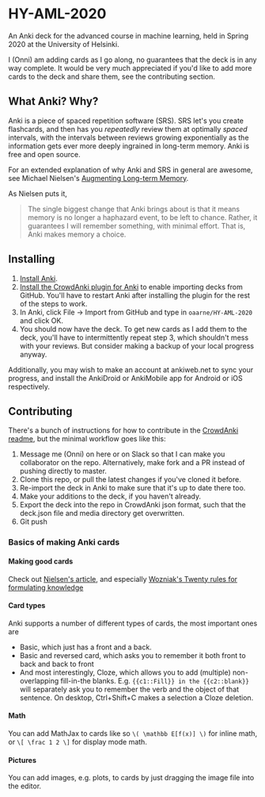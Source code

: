 # HY-AML-2020

An Anki deck for the advanced course in machine learning, held in Spring 2020 at the University of Helsinki.

I (Onni) am adding cards as I go along, no guarantees that the deck is in any way complete. It would be very much appreciated if you'd like to add more cards to the deck and share them, see the contributing section.

## What Anki? Why?

Anki is a piece of spaced repetition software (SRS). SRS let's you create flashcards, and then has you _repeatedly_ review them at optimally _spaced_ intervals, with the intervals between reviews growing exponentially as the information gets ever more deeply ingrained in long-term memory. Anki is free and open source.

For an extended explanation of why Anki and SRS in general are awesome, see Michael Nielsen's [Augmenting Long-term Memory](http://augmentingcognition.com/ltm.html).

As Nielsen puts it,

> The single biggest change that Anki brings about is that it means memory is no longer a haphazard event, to be left to chance. Rather, it guarantees I will remember something, with minimal effort. That is, Anki makes memory a choice.

## Installing

1. [Install Anki](https://apps.ankiweb.net/).
2. [Install the CrowdAnki plugin for Anki](https://ankiweb.net/shared/info/1788670778) to enable importing decks from GitHub. You'll have to restart Anki after installing the plugin for the rest of the steps to work.
3. In Anki, click File -> Import from GitHub and type in `oaarne/HY-AML-2020` and click OK.
4. You should now have the deck. To get new cards as I add them to the deck, you'll have to intermittently repeat step 3, which shouldn't mess with your reviews. But consider making a backup of your local progress anyway.

Additionally, you may wish to make an account at ankiweb.net to sync your progress, and install the AnkiDroid or AnkiMobile app for Android or iOS respectively.

## Contributing

There's a bunch of instructions for how to contribute in the [CrowdAnki readme](https://github.com/Stvad/CrowdAnki), but the minimal workflow goes like this:

1. Message me (Onni) on here or on Slack so that I can make you collaborator on the repo. Alternatively, make fork and a PR instead of pushing directly to master.
2. Clone this repo, or pull the latest changes if you've cloned it before.
3. Re-import the deck in Anki to make sure that it's up to date there too.
4. Make your additions to the deck, if you haven't already.
5. Export the deck into the repo in CrowdAnki json format, such that the deck.json file and media directory get overwritten.
6. Git push

### Basics of making Anki cards

#### Making good cards

Check out [Nielsen's article](http://augmentingcognition.com/ltm.html), and especially [Wozniak's Twenty rules for formulating knowledge](https://www.supermemo.com/en/archives1990-2015/articles/20rules)

#### Card types

Anki supports a number of different types of cards, the most important ones are

- Basic, which just has a front and a back.
- Basic and reversed card, which asks you to remember it both front to back and back to front
- And most interestingly, Cloze, which allows you to add (multiple) non-overlapping fill-in-the blanks. E.g. `{{c1::Fill}} in the {{c2::blank}}` will separately ask you to remember the verb and the object of that sentence. On desktop, Ctrl+Shift+C makes a selection a Cloze deletion.

#### Math

You can add MathJax to cards like so `\( \mathbb E[f(x)] \)` for inline math, or `\[ \frac 1 2 \]` for display mode math.

#### Pictures

You can add images, e.g. plots, to cards by just dragging the image file into the editor.

